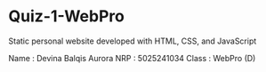 # Quiz-1-WebPro
Static personal website developed with HTML, CSS, and JavaScript

Name  : Devina Balqis Aurora
NRP   : 5025241034
Class : WebPro (D)
